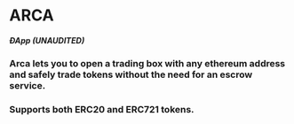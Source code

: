 # ARCA  
##### ÐApp (UNAUDITED)

### Arca lets you to open a trading box with any ethereum address and safely trade tokens without the need for an escrow service.  
### Supports both ERC20 and ERC721 tokens.

